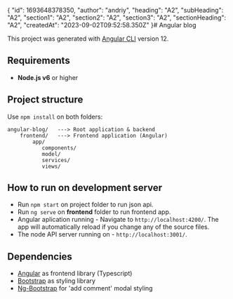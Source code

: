 {
  "id": 1693648378350,
  "author": "andriy",
  "heading": "A2",
  "subHeading": "A2",
  "section1": "A2",
  "section2": "A2",
  "section3": "A2",
  "sectionHeading": "A2",
  "createdAt": "2023-09-02T09:52:58.350Z"
}# Angular blog

This project was generated with [Angular CLI](https://github.com/angular/angular-cli) version 12.

## Requirements

- **Node.js v6** or higher

## Project structure

Use `npm install` on both folders:

```
angular-blog/   ---> Root application & backend
    frontend/   ---> Frontend application (Angular)
        app/
           components/
           model/
           services/
           views/
```

## How to run on development server

- Run `npm start` on project folder to run json api.
- Run `ng serve` on **frontend** folder to run frontend app.
- Angular aplication running - Navigate to `http://localhost:4200/`. The app will automatically reload if you change any of the source files.
- The node API server running on - `http://localhost:3001/`.



## Dependencies

- [Angular](https://angular.io/) as frontend library (Typescript)
- [Bootstrap](https://getbootstrap.com/) as styling library
- [Ng-Bootstrap](https://ng-bootstrap.github.io/) for 'add comment' modal styling

